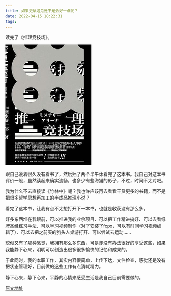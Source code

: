 ```yaml
---
title: 如果更早遇见是不是会好一点呢？
date: 2022-04-15 18:22:31
tags:
---
```


读完了《推理竞技场》。

![非常有意思的一本书，读起来非常搞笑](arc-1-book-arena/book-front-%E6%8E%A8%E7%90%86%E7%AB%9E%E6%8A%80%E5%9C%BA.jpg)

跟自己说着很久没有看书了，然后抽了两个半午休看完了这本书。我自己对这本书评价一般，虽然读起来确实流畅，也多少有些海猫的影子，不过，时间不太对吧。

我为什么不去直接读《竹林中》呢？我也许应该再去看看干货更多的书籍，而不是把很多哲学思想再加工的半成品推理小说？

看完了这本书，让我有点不太想打开下一本书，也就是收获没有那么多。

好多东西堆在我眼前，可以推进我的业余项目、可以把工作精进搞好、可以去看纸牌圣经练习手法、可以学习视频制作（对了安装了fcpx，可以有时间学习视频编辑了）、可以去把之前买的狗头人桌游打开、可以尝试去运动……

貌似又有了那种感觉，我拥有那么多东西，可是却没有办法很好的享受这些，如果我能静下心来，明明可以创造出很多很多愉快的记忆和成果的。

于此同时，我的本职工作，其实内容很简单，上传下达，文件检查，感觉还是没有把状态管理好，目前做的这些工作有点消耗精力。

静下心来，静下心来，平静的心情来感受生活是我自己目前需要做的。

[原文地址](https://yangfs.blogspot.com/2021/12/blog-post_28.html)